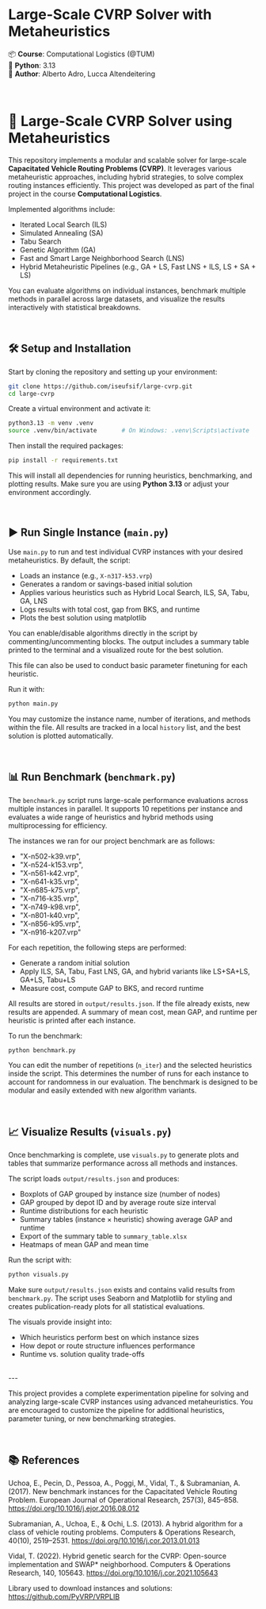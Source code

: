 # Large-Scale CVRP Solver with Metaheuristics

📦 **Course**: Computational Logistics (@TUM)  
🐍 **Python**: 3.13  
📁 **Author**: Alberto Adro, Lucca Altendeitering

<br/>

# 🚚 Large-Scale CVRP Solver using Metaheuristics

This repository implements a modular and scalable solver for large-scale **Capacitated Vehicle Routing Problems (CVRP)**. It leverages various metaheuristic approaches, including hybrid strategies, to solve complex routing instances efficiently. This project was developed as part of the final project in the course **Computational Logistics**.

Implemented algorithms include:
- Iterated Local Search (ILS)
- Simulated Annealing (SA)
- Tabu Search
- Genetic Algorithm (GA)
- Fast and Smart Large Neighborhood Search (LNS)
- Hybrid Metaheuristic Pipelines (e.g., GA + LS, Fast LNS + ILS, LS + SA + LS)

You can evaluate algorithms on individual instances, benchmark multiple methods in parallel across large datasets, and visualize the results interactively with statistical breakdowns.

<br/>

## 🛠️ Setup and Installation

Start by cloning the repository and setting up your environment:

```bash
git clone https://github.com/iseufsif/large-cvrp.git
cd large-cvrp
```

Create a virtual environment and activate it:

```bash
python3.13 -m venv .venv
source .venv/bin/activate       # On Windows: .venv\Scripts\activate
```

Then install the required packages:

```bash
pip install -r requirements.txt
```

This will install all dependencies for running heuristics, benchmarking, and plotting results. Make sure you are using **Python 3.13** or adjust your environment accordingly.

<br/>

## ▶️ Run Single Instance (`main.py`)

Use `main.py` to run and test individual CVRP instances with your desired metaheuristics. By default, the script:

- Loads an instance (e.g., `X-n317-k53.vrp`)
- Generates a random or savings-based initial solution
- Applies various heuristics such as Hybrid Local Search, ILS, SA, Tabu, GA, LNS
- Logs results with total cost, gap from BKS, and runtime
- Plots the best solution using matplotlib

You can enable/disable algorithms directly in the script by commenting/uncommenting blocks. The output includes a summary table printed to the terminal and a visualized route for the best solution.

This file can also be used to conduct basic parameter finetuning for each heuristic.

Run it with:

```bash
python main.py
```

You may customize the instance name, number of iterations, and methods within the file. All results are tracked in a local `history` list, and the best solution is plotted automatically.

<br/>

## 📊 Run Benchmark (`benchmark.py`)

The `benchmark.py` script runs large-scale performance evaluations across multiple instances in parallel. It supports 10 repetitions per instance and evaluates a wide range of heuristics and hybrid methods using multiprocessing for efficiency.

The instances we ran for our project benchmark are as follows:

- "X-n502-k39.vrp", 
- "X-n524-k153.vrp",
- "X-n561-k42.vrp",
- "X-n641-k35.vrp",
- "X-n685-k75.vrp",
- "X-n716-k35.vrp",
- "X-n749-k98.vrp",
- "X-n801-k40.vrp",
- "X-n856-k95.vrp",
- "X-n916-k207.vrp"

For each repetition, the following steps are performed:
- Generate a random initial solution
- Apply ILS, SA, Tabu, Fast LNS, GA, and hybrid variants like LS+SA+LS, GA+LS, Tabu+LS
- Measure cost, compute GAP to BKS, and record runtime

All results are stored in `output/results.json`. If the file already exists, new results are appended. A summary of mean cost, mean GAP, and runtime per heuristic is printed after each instance.

To run the benchmark:

```bash
python benchmark.py
```

You can edit the number of repetitions (`n_iter`) and the selected heuristics inside the script. This determines the number of runs for each instance to account for randomness in our evaluation. The benchmark is designed to be modular and easily extended with new algorithm variants.

<br/>

## 📈 Visualize Results (`visuals.py`)

Once benchmarking is complete, use `visuals.py` to generate plots and tables that summarize performance across all methods and instances.

The script loads `output/results.json` and produces:

- Boxplots of GAP grouped by instance size (number of nodes)
- GAP grouped by depot ID and by average route size interval
- Runtime distributions for each heuristic
- Summary tables (instance × heuristic) showing average GAP and runtime
- Export of the summary table to `summary_table.xlsx`
- Heatmaps of mean GAP and mean time

Run the script with:

```bash
python visuals.py
```

Make sure `output/results.json` exists and contains valid results from `benchmark.py`. The script uses Seaborn and Matplotlib for styling and creates publication-ready plots for all statistical evaluations.

The visuals provide insight into:
- Which heuristics perform best on which instance sizes
- How depot or route structure influences performance
- Runtime vs. solution quality trade-offs

<br/>
---
<br/>

This project provides a complete experimentation pipeline for solving and analyzing large-scale CVRP instances using advanced metaheuristics. You are encouraged to customize the pipeline for additional heuristics, parameter tuning, or new benchmarking strategies.

<br/>

## 📚 References

Uchoa, E., Pecin, D., Pessoa, A., Poggi, M., Vidal, T., & Subramanian, A. (2017). New benchmark instances for the Capacitated Vehicle Routing Problem. European Journal of Operational Research, 257(3), 845–858. https://doi.org/10.1016/j.ejor.2016.08.012

Subramanian, A., Uchoa, E., & Ochi, L.S. (2013). A hybrid algorithm for a class of vehicle routing problems. Computers & Operations Research, 40(10), 2519–2531. https://doi.org/10.1016/j.cor.2013.01.013

Vidal, T. (2022). Hybrid genetic search for the CVRP: Open-source implementation and SWAP* neighborhood. Computers & Operations Research, 140, 105643. https://doi.org/10.1016/j.cor.2021.105643

Library used to download instances and solutions: https://github.com/PyVRP/VRPLIB


